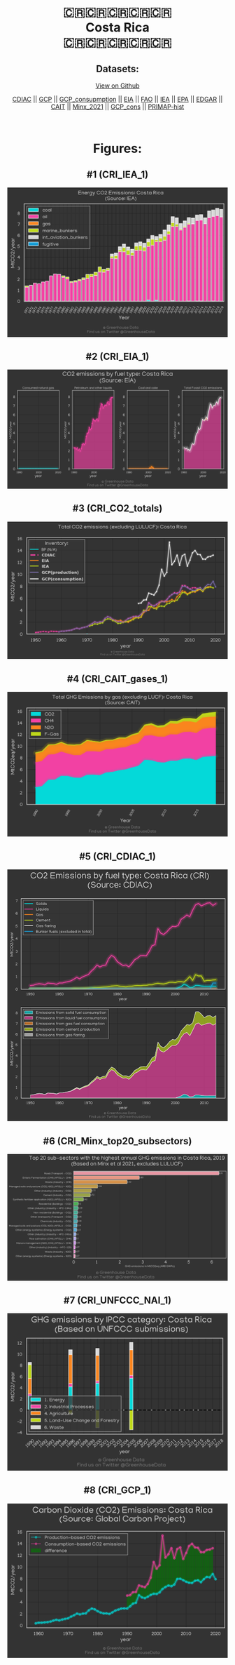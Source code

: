
<center>
<h1 align="center">
🇨🇷🇨🇷🇨🇷🇨🇷🇨🇷
<br>
Costa Rica
<br>
🇨🇷🇨🇷🇨🇷🇨🇷🇨🇷
</h1>
<h2>Datasets:</h2>
<p><a href="https://github.com/dquintani/GreenhouseData/tree/master/country_data/CRI_Costa Rica/data">View on Github</a>
<br></p><p><a href="data/CRI_CDIAC.csv">CDIAC</a> || <a href="data/CRI_GCP.csv">GCP</a> || <a href="data/CRI_GCP_consupmption.csv">GCP_consupmption</a> || <a href="data/CRI_EIA.csv">EIA</a> || <a href="data/CRI_FAO.csv">FAO</a> || <a href="data/CRI_IEA.csv">IEA</a> || <a href="data/CRI_EPA.csv">EPA</a> || <a href="data/CRI_EDGAR.csv">EDGAR</a> || <a href="data/CRI_CAIT.csv">CAIT</a> || <a href="data/CRI_Minx_2021.csv">Minx_2021</a> || <a href="data/CRI_GCP_cons.csv">GCP_cons</a> || <a href="data/CRI_PRIMAP-hist.csv">PRIMAP-hist</a></p><p><br></p>
<h1>Figures:</h1><h2>#1 (CRI_IEA_1)</h2>
<p><img alt="" src="figures/CRI_IEA_1.png" /></p><h2>#2 (CRI_EIA_1)</h2>
<p><img alt="" src="figures/CRI_EIA_1.png" /></p><h2>#3 (CRI_CO2_totals)</h2>
<p><img alt="" src="figures/CRI_CO2_totals.png" /></p><h2>#4 (CRI_CAIT_gases_1)</h2>
<p><img alt="" src="figures/CRI_CAIT_gases_1.png" /></p><h2>#5 (CRI_CDIAC_1)</h2>
<p><img alt="" src="figures/CRI_CDIAC_1.png" /></p><h2>#6 (CRI_Minx_top20_subsectors)</h2>
<p><img alt="" src="figures/CRI_Minx_top20_subsectors.png" /></p><h2>#7 (CRI_UNFCCC_NAI_1)</h2>
<p><img alt="" src="figures/CRI_UNFCCC_NAI_1.png" /></p><h2>#8 (CRI_GCP_1)</h2>
<p><img alt="" src="figures/CRI_GCP_1.png" /></p>